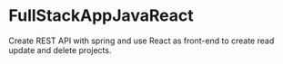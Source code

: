 # FullStackAppJavaReact

Create REST API with spring
and use React as front-end
to create read update and delete projects.
